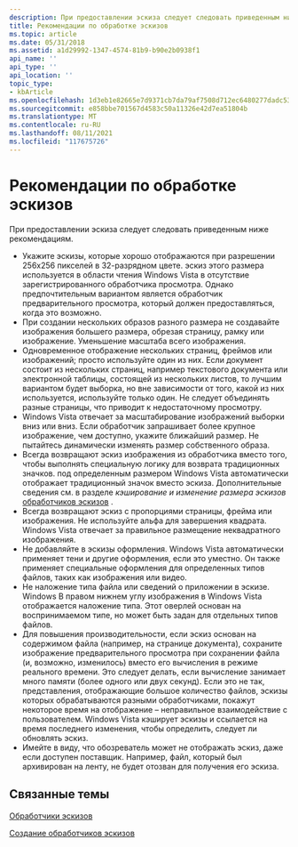```yaml
---
description: При предоставлении эскиза следует следовать приведенным ниже рекомендациям.
title: Рекомендации по обработке эскизов
ms.topic: article
ms.date: 05/31/2018
ms.assetid: a1d29992-1347-4574-81b9-b90e2b0938f1
api_name: ''
api_type: ''
api_location: ''
topic_type:
- kbArticle
ms.openlocfilehash: 1d3eb1e82665e7d9371cb7da79af7508d712ec6480277dadc536e32a749790c4
ms.sourcegitcommit: e858bbe701567d4583c50a11326e42d7ea51804b
ms.translationtype: MT
ms.contentlocale: ru-RU
ms.lasthandoff: 08/11/2021
ms.locfileid: "117675726"
---
```

# <a name="thumbnail-handler-guidelines"></a>Рекомендации по обработке эскизов

При предоставлении эскиза следует следовать приведенным ниже рекомендациям.

-   Укажите эскизы, которые хорошо отображаются при разрешении 256x256 пикселей в 32-разрядном цвете. эскиз этого размера используется в области чтения Windows Vista в отсутствие зарегистрированного обработчика просмотра. Однако предпочтительным вариантом является обработчик предварительного просмотра, который должен предоставляться, когда это возможно.
-   При создании нескольких образов разного размера не создавайте изображения большего размера, обрезая страницу, рамку или изображение. Уменьшение масштаба всего изображения.
-   Одновременное отображение нескольких страниц, фреймов или изображений; просто используйте один из них. Если документ состоит из нескольких страниц, например текстового документа или электронной таблицы, состоящей из нескольких листов, то лучшим вариантом будет выборка, но вне зависимости от того, какой из них используется, используйте только один. Не следует объединять разные страницы, что приводит к недостаточному просмотру.
-   Windows Vista отвечает за масштабирование изображений выборки вниз или вниз. Если обработчик запрашивает более крупное изображение, чем доступно, укажите ближайший размер. Не пытайтесь динамически изменять размер собственного образа.
-   Всегда возвращают эскиз изображения из обработчика вместо того, чтобы выполнять специальную логику для возврата традиционных значков. под определенным размером Windows Vista автоматически отображает традиционный значок вместо эскиза. Дополнительные сведения см. в разделе *кэширование и изменение размера эскизов* [обработчиков эскизов](thumbnail-providers.md) .
-   Всегда возвращают эскиз с пропорциями страницы, фрейма или изображения. Не используйте альфа для завершения квадрата. Windows Vista отвечает за правильное размещение неквадратного изображения.
-   Не добавляйте в эскизы оформления. Windows Vista автоматически применяет тени и другие оформления, если это уместно. Он также применяет специальные оформления для определенных типов файлов, таких как изображения или видео.
-   Не наложение типа файла или сведений о приложении в эскизе. Windows В правом нижнем углу изображения в Windows Vista отображается наложение типа. Этот оверлей основан на воспринимаемом типе, но может быть задан для отдельных типов файлов.
-   Для повышения производительности, если эскиз основан на содержимом файла (например, на странице документа), сохраните изображение предварительного просмотра при сохранении файла (и, возможно, изменилось) вместо его вычисления в режиме реального времени. Это следует делать, если вычисление занимает много памяти (более одного или двух секунд). Если это не так, представления, отображающие большое количество файлов, эскизы которых обрабатываются разными обработчиками, покажут некоторое время на отображение – неправильное взаимодействие с пользователем. Windows Vista кэширует эскизы и ссылается на время последнего изменения, чтобы определить, следует ли обновлять эскиз.
-   Имейте в виду, что обозреватель может не отображать эскиз, даже если доступен поставщик. Например, файл, который был архивирован на ленту, не будет отозван для получения его эскиза.

## <a name="related-topics"></a>Связанные темы

<dl> <dt>

[Обработчики эскизов](thumbnail-providers.md)
</dt> <dt>

[Создание обработчиков эскизов](building-thumbnail-providers.md)
</dt> </dl>

 

 



